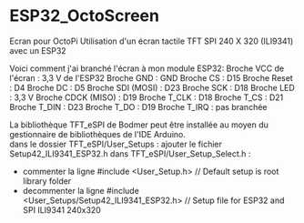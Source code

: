 # ESP32_OctoScreen
Ecran pour OctoPi
Utilisation d'un écran tactile TFT SPI 240 X 320 (ILI9341) avec un ESP32 

Voici comment j'ai branché l'écran à mon module ESP32:
    Broche VCC de l'écran : 3,3 V de l'ESP32
    Broche GND            : GND 
    Broche CS             : D15 
    Broche Reset          : D4 
    Broche DC             : D5
    Broche SDI (MOSI)     : D23
    Broche SCK            : D18
    Broche LED            : 3,3 V 
    Broche CDCK (MISO)    : D19
    Broche T_CLK          : D18
    Broche T_CS           : D21
    Broche T_DIN          : D23
    Broche T_DO           : D19
    Broche T_IRQ          : pas branchée
    
La bibliothèque TFT_eSPI de Bodmer peut être installée au moyen du gestionnaire de bibliothèques de l'IDE Arduino.    
dans le dossier TFT_eSPI/User_Setups : ajouter le fichier Setup42_ILI9341_ESP32.h
dans TFT_eSPI/User_Setup_Select.h :
  - commenter la ligne   #include <User_Setup.h>                        // Default setup is root library folder
  - decommenter la ligne #include <User_Setups/Setup42_ILI9341_ESP32.h> // Setup file for ESP32 and SPI ILI9341 240x320
